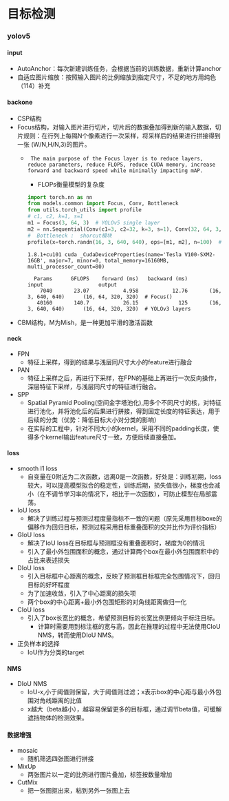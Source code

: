 # 目标检测

### yolov5

#### input
* AutoAnchor：每次新建训练任务，会根据当前的训练数据，重新计算anchor
* 自适应图片缩放：按照输入图片的比例缩放到指定尺寸，不足的地方用纯色（114）补充

#### backone
* CSP结构
* Focus结构，对输入图片进行切片，切片后的数据叠加得到新的输入数据，切片规则：在行列上每隔N个像素进行一次采样，将采样后的结果进行拼接得到一张 (W/N,H/N,3)的图片。
  * ` The main purpose of the Focus layer is to reduce layers, reduce parameters, reduce FLOPS, reduce CUDA memory, increase forward and backward speed while minimally impacting mAP.`
    
     * FLOPs衡量模型的复杂度
    ```python
    import torch.nn as nn
    from models.common import Focus, Conv, Bottleneck
    from utils.torch_utils import profile 
    # c1, c2, k=1, s=1
    m1 = Focus(3, 64, 3)  # YOLOv5 single layer
    m2 = nn.Sequential(Conv(c1=3, c2=32, k=3, s=1), Conv(32, 64, 3, 2), Bottleneck(64, 64))  # YOLOv3 equivalent layers
    #  Bottleneck :  shorcut模块
    profile(x=torch.randn(16, 3, 640, 640), ops=[m1, m2], n=100)  # profile both 100 times at batch-size 16
    ```
    ```text
    1.8.1+cu101 cuda _CudaDeviceProperties(name='Tesla V100-SXM2-16GB', major=7, minor=0, total_memory=16160MB, multi_processor_count=80)
    
      Params      GFLOPS    forward (ms)   backward (ms)                   input                  output
        7040       23.07           4.958           12.76       (16, 3, 640, 640)      (16, 64, 320, 320)  # Focus()
       40160       140.7           26.15             125       (16, 3, 640, 640)      (16, 64, 320, 320)  # YOLOv3 layers
    
    ```
* CBM结构，M为Mish，是一种更加平滑的激活函数

#### neck
* FPN 
  * 特征上采样，得到的结果与浅层同尺寸大小的feature进行融合
* PAN 
  * 特征上采样之后，再进行下采样，在FPN的基础上再进行一次反向操作，深层特征下采样，与浅层同尺寸的特征进行融合。
* SPP 
  * Spatial Pyramid Pooling(空间金字塔池化),用多个不同尺寸的核，对特征进行池化，并将池化后的后果进行拼接，得到固定长度的特征表达，用于后续的分类（优势：降低目标大小对分类的影响）
  * 在实际的工程中，针对不同大小的kernel，采用不同的padding长度，使得多个kernel输出feature尺寸一致，方便后续直接叠加。

#### loss

* smooth l1 loss
	* 自变量在0附近为二次函数，远离0是一次函数，好处是：训练初期，loss较大，可以提高模型拟合的稳定性，训练后期，损失值很小，梯度也会减小（在不调节学习率的情况下，相比于一次函数），可防止模型在局部震荡。
* IoU loss
  * 解决了训练过程与预测过程度量指标不一致的问题（原先采用目标boxe的偏移作为回归目标，预测过程采用目标重叠面积的交并比作为评价指标）
* GIoU loss
  * 解决了IoU loss在目标框与预测框没有重叠面积时，梯度为0的情况
  * 引入了最小外包围面积的概念，通过计算两个box在最小外包围面积中的占比来表述损失
* DIoU loss
  * 引入目标框中心距离的概念，反映了预测框目标框完全包围情况下，回归目标的好坏程度
  * 为了加速收敛，引入了中心距离的损失项
  * 两个box的中心距离+最小外包围矩形的对角线距离做归一化
* CIoU loss
  * 引入了box长宽比的概念，希望预测目标的长宽比例更倾向于标注目标。
    * 计算时需要用到标注框的宽与高，因此在推理的过程中无法使用CIoU NMS，转而使用DIoU NMS。
* 正负样本的选择
  * IoU作为分类的target

#### NMS

* DIoU NMS
	* IoU-x,小于阈值则保留，大于阈值则过滤；x表示box的中心距与最小外包围对角线距离的比值
	*  x越大（beta越小），越容易保留更多的目标框，通过调节beta值，可缓解遮挡物体的检测效果。
	
#### 数据增强
* mosaic
	* 随机筛选四张图进行拼接 
* MixUp
  * 两张图片以一定的比例进行图片叠加，标签按数量增加
* CutMix
    * 把一张图抠出来，粘到另外一张图上去
